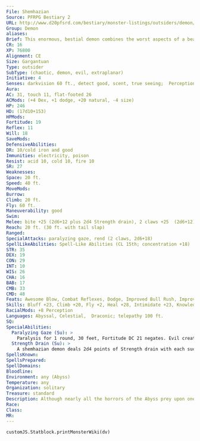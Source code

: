 ```yaml
---
File: Shemhazian
Source: PFRPG Bestiary 2
URL: http://www.d20pfsrd.com/bestiary/monster-listings/outsiders/demon/demon-shemhazian
Group: Demon
aliases: 
Brief: This enormous, bestial demon combines the worst aspects of a bear, a mantis, a wolf, and a reptilian humanoid.
CR: 16
XP: 76800
Alignment: CE
Size: Gargantuan
Type: outsider
SubType: (chaotic, demon, evil, extraplanar)
Initiative: 4
Senses: darkvision 60 ft., detect good, scent, true seeing;  Perception +36
Aura: 
AC: 31, touch 11, flat-footed 26
ACMods: (+4 Dex, +1 dodge, +20 natural, -4 size)
HP: 246
HD: (17d10+153)
HPMods: 
Fortitude: 19
Reflex: 11
Will: 18
SaveMods: 
DefensiveAbilities: 
DR: 10/cold iron and good
Immunities: electricity, poison
Resist: acid 10, cold 10, fire 10
SR: 27
Weaknesses: 
Space: 20 ft.
Speed: 40 ft.
MoveMods: 
Burrow: 
Climb: 20 ft.
Fly: 60 ft.
Maneuverability: good
Swim: 
Melee: bite +25 (2d6+12 plus 2d4 Strength drain), 2 claws +25  (2d6+12), 2 pincers +23 (1d12+6), tail slap +23 (2d6+6)
Reach: 20 ft. (30 ft. with tail slap)
Ranged: 
SpecialAttacks: paralyzing gaze, rend (2 claws, 2d6+18)
SpellLikeAbilities: Spell-Like Abilities (CL 15th; concentration +18)  Constant-detect good, fly, true seeing At will-greater teleport (self plus 50 lbs. of objects only), invisibility, telekinesis (DC 18)  3/day-clairaudience/clairvoyance, mass inflict serious wounds (DC 20), prying eyes  1/day-blasphemy (DC 20), summon (level 5, 1 shemhazian 30% or 1d4 vrocks 60%)
STR: 35
DEX: 19
CON: 29
INT: 10
WIS: 26
CHA: 16
BAB: 17
CMB: 33
CMD: 48
Feats: Awesome Blow, Combat Reflexes, Dodge, Improved Bull Rush, Improved Vital Strike, Lightning Reflexes, Multiattack, Power Attack, Vital Strike
Skills: Bluff +23, Climb +20, Fly +2, Heal +28, Intimidate +23, Knowledge (religion) +20, Perception +36, Sense Motive +28
RacialMods: +8 Perception
Languages: Abyssal, Celestial,  Draconic; telepathy 100 ft.
SQ: 
SpecialAbilities:
  Paralyzing Gaze (Su): >
    Paralysis for 1 round, 30 feet, Fortitude DC 21 negates. Evil creatures are immune to this effect. The save DC is Charisma-based.
  Strength Drain (Su): >
    A shemhazian demon deals 2d4 points of Strength drain with each successful bite. A DC 27 Fortitude save reduces this amount to 1d4 points of Strength damage.  The save DC is Constitution-based.
SpellsKnown: 
SpellsPrepared: 
SpellDomains: 
Bloodline: 
Environment: any (Abyss)
Temperature: any
Organization: solitary
Treasure: standard
Description: Although nearly all the horrors of the Abyss prey upon one another in an endless, eternal bloodbath, shemhazians are predators among predators. They are more intimidating and physically powerful than most demons, combining the features of numerous insectile and bestial hunters into one massive, deadly form. Although they don't require sustenance, shemhazians take perverse delight in mutilating and eating their victims.  A shemhazian stands 35 feet tall and weighs 12,000 pounds. They form from the sinful souls of torturers and those who enjoyed mutilating living victims to death.
Race: 
Class: 
MR: 
---
```

```dataviewjs
customJS.Statblock.printMonsterWiki(dv)
```
